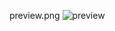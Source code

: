 preview.png
![preview](https://user-images.githubusercontent.com/89941244/192142899-2c26bd45-3f48-404e-922d-2504b848eee6.png)
